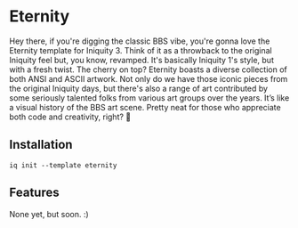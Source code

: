 # Eternity

Hey there, if you're digging the classic BBS vibe, you're gonna love the Eternity template for Iniquity 3. Think of it as a throwback to the original Iniquity feel but, you know, revamped. It's basically Iniquity 1's style, but with a fresh twist. The cherry on top? Eternity boasts a diverse collection of both ANSI and ASCII artwork. Not only do we have those iconic pieces from the original Iniquity days, but there's also a range of art contributed by some seriously talented folks from various art groups over the years. It’s like a visual history of the BBS art scene. Pretty neat for those who appreciate both code and creativity, right? 🎨

## Installation

```shell
iq init --template eternity
```

## Features

None yet, but soon. :)
